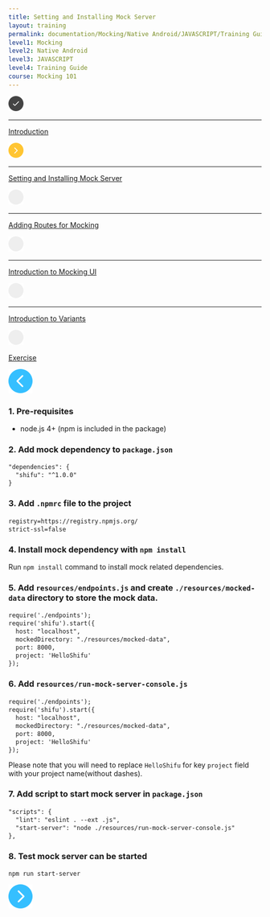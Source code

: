 ```yaml
---
title: Setting and Installing Mock Server
layout: training
permalink: documentation/Mocking/Native Android/JAVASCRIPT/Training Guide/Mocking 101/Setting and Installing Mock Server
level1: Mocking
level2: Native Android
level3: JAVASCRIPT
level4: Training Guide
course: Mocking 101
---
```

<div class="sidebar">
<div class="training-doc-link">
<div class ="training-doc-link-left">
<img class="training-doc-link-left__img" src="/images/training/checked.png" srcset="/images/training/checked@2x.png 2x, /images/training/checked@3x.png 3x" /><hr class="training-doc-link-left__hr training-doc-link-left__hr-completed" /></div>
<p class="training-doc-link__text">
<a class="training-doc-link__text-completed" href="./Introduction">Introduction</a></p>
</div>
<div class="training-doc-link">
<div class ="training-doc-link-left">
<img class="training-doc-link-left__img" src="/images/training/actived.png" srcset="/images/training/actived@2x.png 2x, /images/training/actived@3x.png 3x" /><hr class="training-doc-link-left__hr training-doc-link-left__hr-pending" /></div>
<p class="training-doc-link__text">
<a class="training-doc-link__text-current" href="./Setting and Installing Mock Server">Setting and Installing Mock Server</a></p>
</div>
<div class="training-doc-link">
<div class ="training-doc-link-left">
<img class="training-doc-link-left__img" src="/images/training/unread.png" srcset="/images/training/unread@2x.png 2x, /images/training/unread@3x.png 3x" /><hr class="training-doc-link-left__hr training-doc-link-left__hr-pending" /></div>
<p class="training-doc-link__text">
<a class="training-doc-link__text-pending" href="./Adding Routes for Mocking">Adding Routes for Mocking</a></p>
</div>
<div class="training-doc-link">
<div class ="training-doc-link-left">
<img class="training-doc-link-left__img" src="/images/training/unread.png" srcset="/images/training/unread@2x.png 2x, /images/training/unread@3x.png 3x" /><hr class="training-doc-link-left__hr training-doc-link-left__hr-pending" /></div>
<p class="training-doc-link__text">
<a class="training-doc-link__text-pending" href="./Introduction to Mocking UI">Introduction to Mocking UI</a></p>
</div>
<div class="training-doc-link">
<div class ="training-doc-link-left">
<img class="training-doc-link-left__img" src="/images/training/unread.png" srcset="/images/training/unread@2x.png 2x, /images/training/unread@3x.png 3x" /><hr class="training-doc-link-left__hr training-doc-link-left__hr-pending" /></div>
<p class="training-doc-link__text">
<a class="training-doc-link__text-pending" href="./Introduction to Variants">Introduction to Variants</a></p>
</div>
<div class="training-doc-link">
<div class ="training-doc-link-left">
<img class="training-doc-link-left__img" src="/images/training/unread.png" srcset="/images/training/unread@2x.png 2x, /images/training/unread@3x.png 3x" /></div>
<p class="training-doc-link__text">
<a class="training-doc-link__text-pending" href="./Exercise">Exercise</a></p>
</div>
</div>
<div class="training-doc-nav-btn">
<a href="./Introduction"><img src="/images/training/btn-left.png" srcset="/images/training/btn-left@2x.png 2x, /images/training/btn-left@3x.png 3x" /></a>
</div>
<div class="training-content markdown">
<h3>1. Pre-requisites</h3>
<ul>
<li>node.js 4+ (npm is included in the package)</li>
</ul>
<h3>2. Add mock dependency to <code>package.json</code></h3>
<pre><code class="language-json">&quot;dependencies&quot;: {
  &quot;shifu&quot;: &quot;^1.0.0&quot;
}
</code></pre>
<h3>3. Add <code>.npmrc</code> file to the project</h3>
<pre><code class="language-bash">registry=https://registry.npmjs.org/
strict-ssl=false
</code></pre>
<h3>4. Install mock dependency with <code>npm install</code></h3>
<p>Run <code>npm install</code> command to install mock related dependencies.</p>
<h3>5. Add <code>resources/endpoints.js</code> and create <code>./resources/mocked-data</code> directory to store the mock data.</h3>
<pre><code class="language-js">require('./endpoints');
require('shifu').start({
  host: &quot;localhost&quot;,
  mockedDirectory: &quot;./resources/mocked-data&quot;,
  port: 8000,
  project: 'HelloShifu'
});
</code></pre>
<h3>6. Add <code>resources/run-mock-server-console.js</code></h3>
<pre><code class="language-js">require('./endpoints');
require('shifu').start({
  host: &quot;localhost&quot;,
  mockedDirectory: &quot;./resources/mocked-data&quot;,
  port: 8000,
  project: 'HelloShifu'
});
</code></pre>
<p>Please note that you will need to replace <code>HelloShifu</code> for key <code>project</code> field with your project name(without dashes).</p>
<h3>7. Add script to start mock server in <code>package.json</code></h3>
<pre><code class="language-json">&quot;scripts&quot;: {
  &quot;lint&quot;: &quot;eslint . --ext .js&quot;,
  &quot;start-server&quot;: &quot;node ./resources/run-mock-server-console.js&quot;
},
</code></pre>
<h3>8. Test mock server can be started</h3>
<pre><code class="language-bash">npm run start-server
</code></pre>
</div>
<div class="training-doc-nav-btn">
<a href="./Adding Routes for Mocking"><img src="/images/training/btn-right.png" srcset="/images/training/btn-right@2x.png 2x, /images/training/btn-right@3x.png 3x" /></a>
</div>
